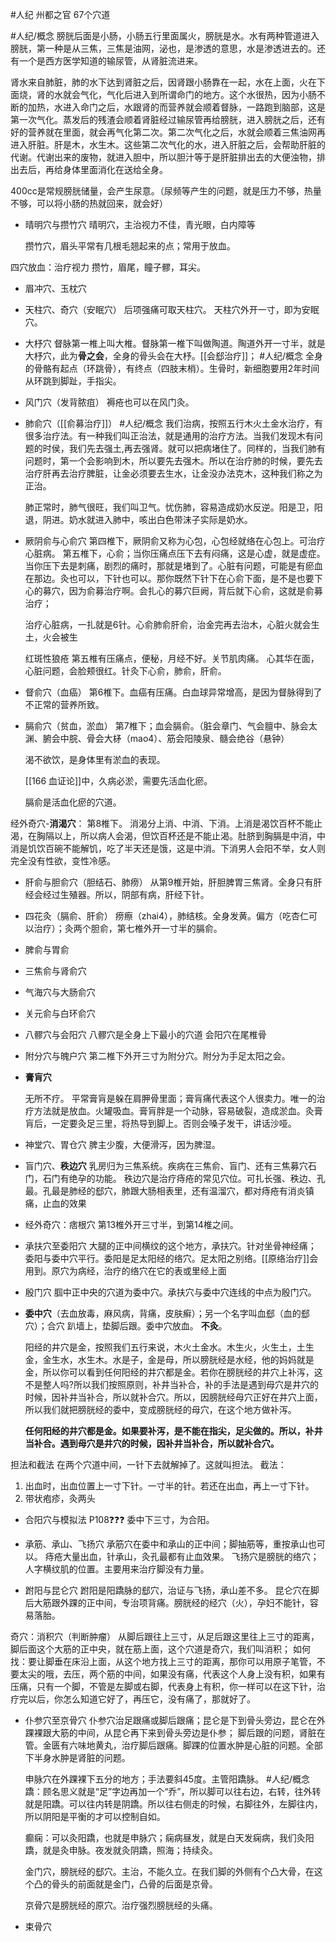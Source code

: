 #人纪 
州都之官
67个穴道

#人纪/概念 
膀胱后面是小肠，小肠五行里面属火，膀胱是水。水有两种管道进入膀胱，第一种是从三焦，三焦是油网，泌也，是渗透的意思，水是渗透进去的。还有一个是西方医学知道的输尿管，从肾脏流进来。

肾水来自肺脏，肺的水下达到肾脏之后，因肾跟小肠靠在一起，水在上面，火在下面烧，肾的水就会气化，气化后进入到所谓命门的地方。这个水很热，因为小肠不断的加热，水进入命门之后，水跟肾的而营养就会顺着督脉，一路跑到脑部，这是第一次气化。蒸发后的残渣会顺着肾脏经过输尿管再给膀胱，进入膀胱之后，还有好的营养就在里面，就会再气化第二次。第二次气化之后，水就会顺着三焦油网再进入肝脏。肝是木，水生木。这些第二次气化的水，进入肝脏之后，会帮助肝脏的代谢。代谢出来的废物，就进入胆中，所以胆汁等于是肝脏排出去的大便浊物，排出去后，再给身体里面消化在送给全身。

400cc是常规膀胱储量，会产生尿意。（尿频等产生的问题，就是压力不够，热量不够，可以将小肠的热就回来，就会好）


- 晴明穴与攒竹穴
  晴明穴，主治视力不佳，青光眼，白内障等
  
  攒竹穴，眉头平常有几根毛翘起来的点；常用于放血。

四穴放血：治疗视力
攒竹，眉尾，瞳子髎，耳尖。


- 眉冲穴、玉枕穴
- 天柱穴、奇穴（安眠穴）
  后项强痛可取天柱穴。
  天柱穴外开一寸，即为安眠穴。

- 大杼穴
  督脉第一椎上叫大椎。督脉第一椎下叫做陶道。陶道外开一寸半，就是大杼穴，此为**骨之会**，全身的骨头会在大杼。[[会郄治疗]]；
  #人纪/概念 
  全身的骨骼有起点（环跳骨），有终点（四肢末梢）。生骨时，新细胞要用2年时间从环跳到脚趾，手指尖。

- 风门穴（发背脓疽）
  褥疮也可以在风门灸。
  
- 肺俞穴（[[俞募治疗]]）
  #人纪/概念 
  我们治病，按照五行木火土金水治疗，有很多治疗法。有一种我们叫正治法，就是通用的治疗方法。当我们发现木有问题的时侯，我们先去强土,再去强肾。就可以把病堵住了。同样的，当我们肺有问题时，第一个会影响到木，所以要先去强木。所以在治疗肺的时候，要先去治疗肝再去治疗脾脏，让金必须要去生水，让金没办法克木，这种我们称之为正治。
  
  肺正常时，肺气很旺，我们叫卫气。忧伤肺，容易造成奶水反逆。阳是卫，阳退，阴进。奶水就进入肺中，咳出白色带沫子实际是奶水。

- 厥阴俞与心俞穴
  第四椎下，厥阴俞又称为心包，心包经就络在心包上。可治疗心脏病。
  第五椎下，心俞；当你压痛点压下去有闷痛，这是心虚，就是虚症。当你压下去是刺痛，剧烈的痛时，那就是堵到了。心脏有问题，可能是有瘀血在那边。灸也可以，下针也可以。那你既然下针下在心俞下面，是不是也要下心的募穴，因为俞募治疗啊。会扎心的募穴巨阙，背后就下心俞，这就是俞募治疗；
  
  治疗心脏病，一扎就是6针。心俞肺俞肝俞，治金完再去治木，心脏火就会生土，火会被生
  
  
  红斑性狼疮
  第五椎有压痛点，便秘，月经不好。关节肌肉痛。
  心其华在面，心脏问题，会脸颊很红。针灸下心俞，肺俞，肝俞。
  
- 督俞穴（血癌）
  第6椎下。血癌有压痛。白血球异常增高，是因为督脉得到了不正常的营养所致。

- 膈俞穴（贫血，淤血）
  第7椎下；血会膈俞。（脏会章门、气会膻中、脉会太渊、腑会中脘、骨会大柕（mao4）、筋会阳陵泉、髓会绝谷（悬钟）
  
  渴不欲饮，是身体里有淤血的表现。
  
  [[166 血证论]]中，久病必淤，需要先活血化瘀。
  
  膈俞是活血化瘀的穴道。

经外奇穴-**消渴穴**：
第8椎下。
消渴分上消、中消、下消。上消是渴饮百杯不能止渴，在胸隔以上，所以病人会渴，但饮百杯还是不能止渴。肚脐到胸膈是中消，中消是饥饮百碗不能解饥，吃了半天还是饿，这是中消。下消男人会阳不举，女人则完全没有性欲，变性冷感。

- 肝俞与胆俞穴（胆结石、肺痨）
  从第9椎开始，肝胆脾胃三焦肾。全身只有肝经会经过生殖器。所以，阴部有病，肝经下针。

- 四花灸（膈俞、肝俞）
  痨瘵（zhai4），肺结核。全身发黄。偏方（吃杏仁可以治疗）；灸两个胆俞，第七椎外开一寸半的膈俞。

- 脾俞与胃俞
- 三焦俞与肾俞穴
- 气海穴与大肠俞穴
- 关元俞与白环俞穴
- 八髎穴与会阳穴
  八髎穴是全身上下最小的穴道
  会阳穴在尾椎骨
- 附分穴与魄户穴
  第二椎下外开三寸为附分穴。附分为手足太阳之会。
  
- **膏肓穴**
  
  
  无所不疗。
  平常膏肓是躲在肩胛骨里面；膏肓痛代表这个人很卖力。唯一的治疗方法就是放血。火罐吸血。膏肓胖是一个动脉，容易破裂，造成淤血。灸膏肓后，一定要灸足三里，将热导到脚上。否则会嗓子发干，讲话沙哑。

- 神堂穴、胃仓穴
  脾主少腹，大便滑泻，因为脾湿。
  
  
- 盲门穴、**秩边穴**
  乳房归为三焦系统。疾病在三焦俞、盲门、还有三焦募穴石门，石门有绝孕的功能。
  秩边穴是治疗痔疮的常见穴位。可扎长强、秩边、孔最。孔最是肺经的郄穴，肺跟大肠相表里，还有温溜穴，都对痔疮有消炎镇痛，止血的效果
  
- 经外奇穴：痞根穴
  第13椎外开三寸半，到第14椎之间。
  
- 承扶穴至委阳穴
  大腿的正中间横纹的这个地方，承扶穴。针对坐骨神经痛；
  委阳与委中穴平行。委阳是足太阳经的络穴。足太阳之别络。[[原络治疗]]会用到。原穴为病经，治疗的络穴在它的表或里经上面

- 殷门穴
  腘中正中央的穴道为委中穴。承扶穴与委中穴连线的中点为殷门穴。

- **委中穴**（去血放毒，麻风病，背痛，皮肤癣）；另一个名字叫血郄（血的郄穴）；合穴
  趴墙上，垫脚后跟。委中穴放血。
  **不灸**。
  
  阳经的井穴是金，按照我们五行来说，木火土金水。木生火，火生土，土生金，金生水，水生木。水是子，金是母，所以膀胱经是水经，他的妈妈就是金，所以你可以看到任何阳经的井穴都是金。若你在膀胱经的井穴上补泻，这不是整人吗?所以我们按照原则，补井当补合，补的手法是遇到母穴是井穴的时候，因补井当补合，所以就补合穴。所以，因膀胱经母穴正好在井穴上面，所以我们就把膀胱经的委中，变成膀胱经的母穴，在这个地方做补泻。
  
  **任何阳经的井穴都是金。如果要补泻，是不能在指尖，足尖做的。所以，补井当补合。遇到母穴是井穴的时候，因补井当补合，所以就补合穴。**


担法和截法
在两个穴道中间，一针下去就解掉了。这就叫担法。
截法：
1. 出血时，出血位置上一寸下针。一寸半的针。若还在出血，再上一寸下针。
2. 带状疱疹，灸两头

- 合阳穴与模拟法 P108❓❓❓
  委中下三寸，为合阳。

- 承筋、承山、飞扬穴
  承筋穴在委中和承山的正中间；脚抽筋等，重按承山也可以。
  痔疮大量出血，针承山，灸孔最都有止血效果。
  飞扬穴是膀胱的络穴；人字横纹肌的位置。主要用来治疗脚没有力量。 

- 跗阳与昆仑穴
  跗阳是阳蹻脉的郄穴，治证与飞扬，承山差不多。
  昆仑穴在脚后大筋跟外踝的正中间，专治项背痛。膀胱经的经穴（火），孕妇不能针，容易落胎。


奇穴：消积穴（判断肿瘤）
	从脚后跟往上三寸，从足后跟这里往上三寸的距离，脚后面这个大筋的正中央，就在筋上面，这个穴道是奇穴，我们叫消积；
	如何找：要让脚垂在床沿上面，从这个地方找上三寸的距离，那你可以用原子笔管，不要太尖的哦，去压，两个筋的中间，如果没有痛，代表这个人身上没有积，如果有压痛，只有一个脚，不管是左脚或右脚，代表身上有积，你一样可以在这下针，治疗完以后，你怎么知道它好了，再压它，没有痛了，那就好了。

- 仆参穴至京骨穴
  仆参穴治足跟痛或脚后跟痛；昆仑是下到骨头旁边，昆仑在外踝裸跟大筋的中间，从昆仑再下来到骨头旁边是仆参；
  脚后跟的问题，肾脏在管。金匮有六味地黄丸，治疗脚后跟痛。脚踝的位置水肿是心脏的问题。全部下半身水肿是肾脏的问题。
  
  申脉穴在外踝裸下五分的地方；手法要斜45度。主管阳蹻脉。
  #人纪/概念 
  蹻：顾名思义就是“足”字边再加一个“乔”，所以脚可以往右边，右转，往外转就是阳蹻。可以往内转是阴蹻。所以往右侧走的时候，右脚往外，左脚往内，所以阴阳是平衡的才可以控制自如。
  
  癫痫：可以灸阳蹻，也就是申脉穴；痫病昼发，就是白天发痫病，我们灸阳蹻，就是灸申脉。夜发就灸阴蹻，照海；持续灸。
  
  金门穴，膀胱经的郄穴。主治，不能久立。在我们脚的外侧有个凸大骨，在这个凸的骨头的前面就是金门，凸骨的后面是京骨。
  
  京骨穴是膀胱经的原穴。治疗强烈膀胱经的头痛。
  
- 束骨穴
  


